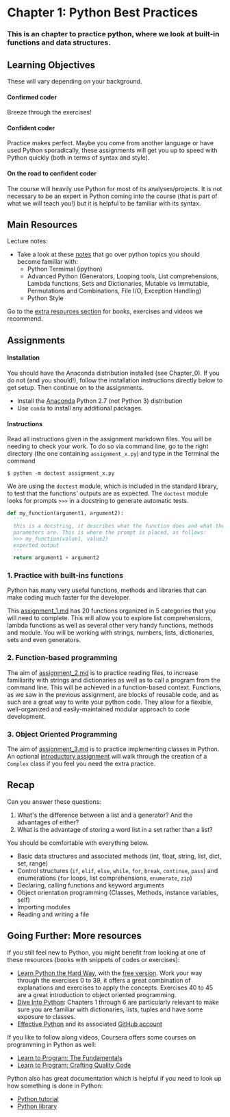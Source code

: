 # Chapter 1:  Python Best Practices

### This is an chapter to practice python, where we look at built-in functions and data structures.

## Learning Objectives

These will vary depending on your background.

#### Confirmed coder
  Breeze through the exercises!

#### Confident coder
  Practice makes perfect. Maybe you come from another language or have used Python sporadically, these assignments will get you up to speed with Python quickly (both in terms of syntax and style).

#### On the road to confident coder
  The course will heavily use Python for most of its analyses/projects.  It is not necessary to be an expert in Python coming into the course (that is part of what we will teach you!) but it is helpful to be familiar with its syntax.

## Main Resources

Lecture notes:
* Take a look at these [notes](resources/python.md) that go over python topics you should become familiar with:
  - Python Termimal (ipython)
  - Advanced Python (Generators, Looping tools, List comprehensions, Lambda functions, Sets and Dictionaries, Mutable vs Immutable, Permutations and Combinations, File I/O, Exception Handling)
  - Python Style

Go to the [extra resources section](#going-further:-more-resources) for books, exercises and videos we recommend.

## Assignments

#### Installation
You should have the Anaconda distribution installed (see Chapter_0). If you do not (and you should!), follow the installation instructions directly below to get setup. Then continue on to the assignments.

- Install the [Anaconda](https://store.continuum.io/cshop/anaconda/) Python 2.7 (not Python 3) distribution
- Use `conda` to install any additional packages.

#### Instructions

Read all instructions given in the assignment markdown files. You will be needing to check your work. To do so via command line, go to the right directory (the one containing `assignment_x.py`) and type in the Terminal the command

```
$ python -m doctest assignment_x.py
```

We are using the `doctest` module, which is included in the standard library, to test that the functions' outputs are as expected. The `doctest` module looks for prompts `>>>` in a docstring to generate automatic tests.

```python
def my_function(argument1, argument2):
  '''
  this is a docstring, it describes what the function does and what the
  parameters are. This is where the prompt is placed, as follows:
  >>> my_function(value1, value2)
  expected_output
  '''
  return argument1 + argument2
```

### 1. Practice with built-ins functions

Python has many very useful functions, methods and libraries that can make coding much faster for the developer.

This [assignment_1.md](assignments/assignment_1.md) has 20 functions organized in 5 categories that you will need to complete. This will allow you to explore list comprehensions, lambda functions as well as several other very handy functions, methods and module. You will be working with strings, numbers, lists, dictionaries, sets and even generators.

### 2. Function-based programming

The aim of [assignment_2.md](assignments/assignment_2.md) is to practice reading files, to increase familiarity with strings and dictionaries as well as to call a program from the command line. This will be achieved in a function-based context. Functions, as we saw in the previous assignment, are blocks of reusable code, and as such are a great way to write your python code. They allow for a flexible, well-organized and easily-maintained modular approach to code development.

### 3. Object Oriented Programming

The aim of [assignment_3.md](assignments/assignment_3.md) is to practice implementing classes in Python. An optional [introductory assignment](assignment_3_intro_class.md) will walk through the creation of a `Complex` class if you feel you need the extra practice.


## Recap

Can you answer these questions:

 1. What's the difference between a list and a generator? And the advantages of either?
 2. What is the advantage of storing a word list in a set rather than a list?

You should be comfortable with everything below.

- Basic data structures and associated methods (int, float, string, list, dict, set, range)
- Control structures (`if`, `elif`, `else`, `while`, `for`, `break`, `continue`, `pass`) and enumerations (`for` loops, list comprehensions, `enumerate`, `zip`)
- Declaring, calling functions and keyword arguments
- Object orientation programming (Classes, Methods, instance variables, self)
- Importing modules
- Reading and writing a file

## Going Further: More resources

If you still feel new to Python, you might benefit from looking at one of these resources (books with snippets of codes or exercises):
* [Learn Python the Hard Way](http://learnpythonthehardway.org/), with the [free version](https://learnpythonthehardway.org/book/). Work your way through the exercises 0 to 39, it offers a great combination of explanations and exercises to apply the concepts. Exercises 40 to 45 are a great introduction to object oriented programming.
* [Dive Into Python](http://www.diveintopython.net/): Chapters 1 through 6 are particularly relevant to make sure you are familiar with dictionaries, lists, tuples and have some exposure to classes.
* [Effective Python](http://www.effectivepython.com/) and its associated [GitHub account](https://github.com/bslatkin/effectivepython)

If you like to follow along videos, Coursera offers some courses on programming in Python as well:
* [Learn to Program: The Fundamentals](https://www.coursera.org/course/programming1)
* [Learn to Program: Crafting Quality Code](https://www.coursera.org/course/programming2)

Python also has great documentation which is helpful if you need to look up how something is done in Python:
* [Python tutorial](https://docs.python.org/2/tutorial/)
* [Python library](https://docs.python.org/2/library/)
